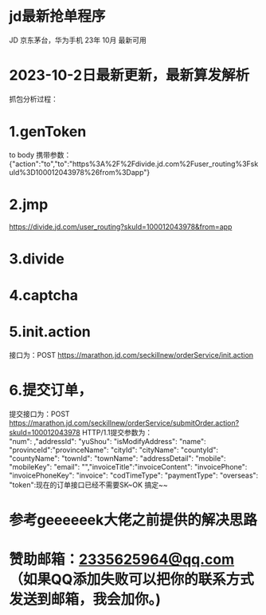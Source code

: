 # jd最新抢单程序
JD 京东茅台，华为手机 23年 10月   最新可用
# 2023-10-2日最新更新，最新算发解析

抓包分析过程：
# 1.genToken  
to  body 携带参数：{"action":"to","to":"https%3A%2F%2Fdivide.jd.com%2Fuser_routing%3FskuId%3D100012043978%26from%3Dapp"}
# 2.jmp
https://divide.jd.com/user_routing?skuId=100012043978&from=app
# 3.divide
# 4.captcha
# 5.init.action
接口为：POST https://marathon.jd.com/seckillnew/orderService/init.action 
# 6.提交订单，
  提交接口为：POST https://marathon.jd.com/seckillnew/orderService/submitOrder.action?skuId=100012043978 HTTP/1.1提交参数为：               
   "num": ,"addressId": "yuShou": "isModifyAddress": "name":  "provinceId":"provinceName":
 "cityId": "cityName": "countyId": "countyName":  "townId":  "townName": "addressDetail":  "mobile":  "mobileKey": "email": "","invoiceTitle":"invoiceContent": "invoicePhone": "invoicePhoneKey": "invoice":  "codTimeType": "paymentType": 
"overseas": "token":现在的订单接口已经不需要SK~OK 搞定~~
# 参考geeeeeek大佬之前提供的解决思路
# 赞助邮箱：2335625964@qq.com  （如果QQ添加失败可以把你的联系方式发送到邮箱，我会加你。)

